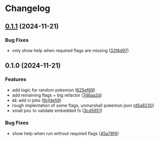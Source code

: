 # Changelog

## [0.1.1](https://github.com/scottmckendry/pokemon-go-colorscripts/compare/v0.1.0...v0.1.1) (2024-11-21)


### Bug Fixes

* only show help when required flags are missing ([32f4d97](https://github.com/scottmckendry/pokemon-go-colorscripts/commit/32f4d97908d3adf701eb9162c62b777126a405d0))

## 0.1.0 (2024-11-21)


### Features

* add logic for random pokemon ([625ef69](https://github.com/scottmckendry/pokemon-go-colorscripts/commit/625ef694737edef2f4c7e9ff01cdfe8af3aa3314))
* add remaining flags + big refactor ([7d6aa2d](https://github.com/scottmckendry/pokemon-go-colorscripts/commit/7d6aa2d5f6c671a2a31f08805276ade330cc210b))
* **ci:** add ci jobs ([9cfde59](https://github.com/scottmckendry/pokemon-go-colorscripts/commit/9cfde59d586493f05b0fd87281709138ace3b458))
* rough implentation of some flags, unmarshall pokemon json ([d5a8230](https://github.com/scottmckendry/pokemon-go-colorscripts/commit/d5a82303828ca56c7f6da31c52faee2bb6c70c15))
* small poc to validate embedded fs ([3cd5651](https://github.com/scottmckendry/pokemon-go-colorscripts/commit/3cd565112a1266fb4dc557ced99e9ab555f32724))


### Bug Fixes

* show help when run without required flags ([45a78f6](https://github.com/scottmckendry/pokemon-go-colorscripts/commit/45a78f6f278090a842dc530b25821eec655196a1))
